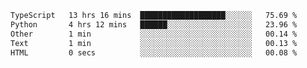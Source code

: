 <!--START_SECTION:waka-->

```txt
TypeScript   13 hrs 16 mins  ███████████████████░░░░░░   75.69 %
Python       4 hrs 12 mins   ██████░░░░░░░░░░░░░░░░░░░   23.96 %
Other        1 min           ░░░░░░░░░░░░░░░░░░░░░░░░░   00.14 %
Text         1 min           ░░░░░░░░░░░░░░░░░░░░░░░░░   00.13 %
HTML         0 secs          ░░░░░░░░░░░░░░░░░░░░░░░░░   00.08 %
```

<!--END_SECTION:waka-->
